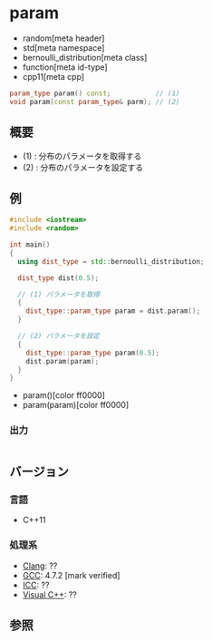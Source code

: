 # param
* random[meta header]
* std[meta namespace]
* bernoulli_distribution[meta class]
* function[meta id-type]
* cpp11[meta cpp]

```cpp
param_type param() const;           // (1)
void param(const param_type& parm); // (2)
```

## 概要
- (1) : 分布のパラメータを取得する
- (2) : 分布のパラメータを設定する


## 例
```cpp example
#include <iostream>
#include <random>

int main()
{
  using dist_type = std::bernoulli_distribution;

  dist_type dist(0.5);

  // (1) パラメータを取得
  {
    dist_type::param_type param = dist.param();
  }

  // (2) パラメータを設定
  {
    dist_type::param_type param(0.5);
    dist.param(param);
  }
}
```
* param()[color ff0000]
* param(param)[color ff0000]

### 出力
```
```

## バージョン
### 言語
- C++11

### 処理系
- [Clang](/implementation.md#clang): ??
- [GCC](/implementation.md#gcc): 4.7.2 [mark verified]
- [ICC](/implementation.md#icc): ??
- [Visual C++](/implementation.md#visual_cpp): ??


## 参照
